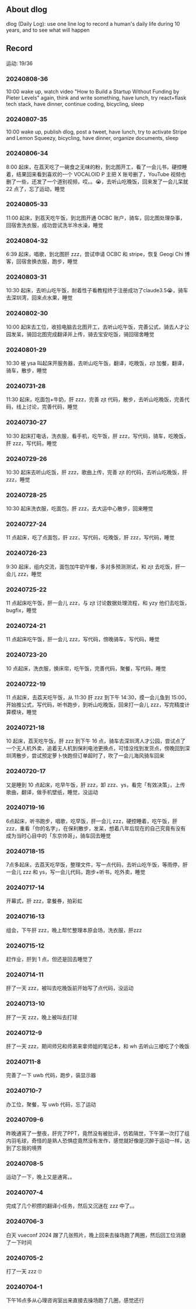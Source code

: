 ## About dlog

dlog (Daily Log): use one line log to record a human's daily life during 10 years, and to see what will happen

## Record

运动: 19/36

### 20240808-36

10:00 wake up, watch video "How to Build a Startup Without Funding by Pieter Levels" again, think and write something, have lunch, try react+flask tech stack, have dinner, continue coding, bicycling, sleep

### 20240807-35

10:00 wake up, publish dlog, post a tweet, have lunch, try to activate Stripe and Lemon Squeezy, bicycling, have dinner, organize documents, sleep

### 20240806-34

8:00 起床，在荔天吃了一碗食之无味的粉，到北图开工，看了一会儿书，硬控睡着，结果回来看到喜欢的一个 VOCALOID P 主把 X 账号删了，YouTube 视频也删了一些，还发了一个道别视频，哎。。😭，去听山吃晚饭，回来发了一会儿呆就 22 点了，忘了运动，睡觉

### 20240805-33

11:00 起床，到荔天吃午饭，到北图开通 OCBC 账户，骑车，回北图处理杂事，回宿舍洗衣服，成功尝试洗半冷水澡，睡觉

### 20240804-32

6:39 起床，唱歌，到北图肝 zzz，尝试申请 OCBC 和 stripe，恢复 Geogi Chi 博客，回宿舍换衣服，跑步，睡觉

### 20240803-31

10:30 起床，去听山吃午饭，耐着性子看教程终于注册成功了claude3.5😭，骑车去深圳湾，回来点水果，睡觉

### 20240802-30

10:00 起床去工位，收拾电脑去北图开工，去听山吃午饭，完善公式，骑去人才公园发呆，骑回北图完成翻译并上传，骑去宝安吃饭，骑回宿舍睡觉

### 20240801-29

10:30 被 ysa 叫起床开服务器，去听山吃午饭，翻译，吃晚饭，zjt 加餐，翻译，骑车，散步，睡觉

### 20240731-28

11:30 起床，吃面包+牛奶，肝 zzz，完善 zjt 代码，散步，去听山吃晚饭，完善代码，线上讨论，完善代码，睡觉

### 20240730-27

10:30 起床打电话，洗衣服，看手机，吃午饭，肝 zzz，写代码，骑车，吃晚饭，肝 zzz，写代码，睡觉

### 20240729-26

10:30 起床去听山吃饭，肝 zzz，歌曲上传，完善 zjt 的代码，去听山吃晚饭，肝 zzz，睡觉

### 20240728-25

10:30 起床洗衣服，吃面包，肝 zzz，去大运中心散步，回来睡觉

### 20240727-24

11 点起床，吃了点面包，肝 zzz，写代码，吃晚饭，肝 zzz，写代码，睡觉

### 20240726-23

9:30 起床，组内交流，面包加牛奶午餐，多对多预测测试，和 zjt 去吃饭，肝一会儿 zzz，睡觉

### 20240725-22

11 点起床吃午饭，肝一会儿 zzz，与 zjt 讨论数据处理流程，和 yzy 他们去吃饭，bugfix，睡觉

### 20240724-21

11 点起床吃午饭，肝一会儿 zzz，写代码，傍晚骑车，写代码，睡觉

### 20240723-20

10 点起床，洗衣服，换床帘，吃午饭，完善代码，聚餐，写代码，睡觉

### 20240722-19

11 点起床，去荔天吃午饭，从 11:30 肝 zzz 到下午 14:30，摸一会儿鱼到 15:00，开始推公式，写代码，听书跑步，到听山吃晚饭，回来打一会儿 zzz，写完精度计算模块，睡觉

### 20240721-18

10 起床，荔天吃午饭，肝 zzz 到下午 16 点，骑车去深圳湾人才公园，尝试点了一个无人机外卖，追着无人机到保利电池更换点，可惜没找到发货点，傍晚回到深圳湾散步，尝试预定萝卜快跑但订单超时了，吹了一会儿海风骑车回来

### 20240720-17

又是睡到 10 点起床，吃早午饭，肝 zzz，卸 zzz、ys，看完「有效决策」，上传歌曲，翻译，做手机壁纸，睡觉，没运动

### 20240719-16

6点起床，听书跑步，唱歌，吃早饭，肝一会儿 zzz，硬控睡着，吃午饭，肝 zzz，重看「你的名字」，在保利散步，发呆，想着八年后现在的自己究竟有没有成为当时心目中的「东京帅哥」，骑车回去睡觉

### 20240718-15

7点多起床，去荔天吃早饭，整理文件，写一点代码，去听山吃午饭，等雨停，肝一会儿 zzz 和 ys，写一会儿代码，跑步+听书，吃外卖，睡觉

### 20240717-14

开幕式，肝 zzz，拿餐券，拍彩虹

### 20240716-13

组会，下午肝 zzz，晚上帮忙整理本原会场，洗衣服，肝zzz

### 20240715-12

赶作业，肝到 1 点，但还是回去睡觉了

### 20240714-11

肝了一天 zzz，被叫去吃晚饭前开始写了点代码，没运动

### 20240713-10

肝了一天 zzz，晚上被叫去打球

### 20240712-9

肝了一天 zzz，期间师兄和师弟来拿师姐的笔记本，和 wh 去听山三楼吃了个晚饭

### 20240711-8

完善了一下 uwb 代码，跑步，装显示器

### 20240710-7

办工位，聚餐，写 uwb 代码，忘了运动

### 20240709-6

昨晚通宵了一整夜，肝完了PPT，竟然没有被批评，仿若隔世，下午第一次打了组内羽毛球，奇怪的是熟人恐惧症竟然没有发作，感觉就好像是沉醉于运动一样，达到了忘我的境界

### 20240708-5

运动了一下，晚上又是通宵。。

### 20240707-4

完成了几个积攒的翻译小任务，然后又沉迷在 zzz 中了。。

### 20240706-3

白天 vueconf 2024 蹭了几张照片，晚上回来去操场跑了两圈，然后回工位消磨了一下时间

### 20240705-2

打了一天 zzz 🙄

### 20240704-1

下午16点多从心理咨询室出来直接去操场跑了几圈，感觉还行
